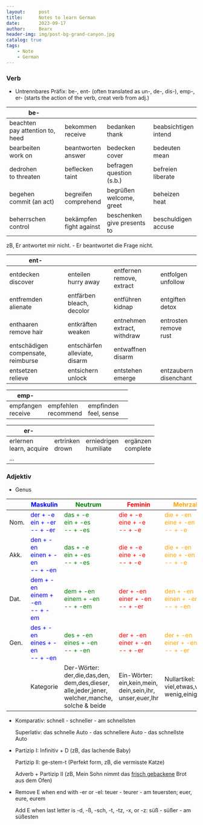 ```yaml
---
layout:     post
title:      Notes to learn German
date:       2023-09-17
author:     Bearx
header-img: img/post-bg-grand-canyon.jpg
catalog: true
tags:
    - Note
    - German
---
```


### Verb

* Untrennbares Präfix: be-, ent- (often translated as un-, de-, dis-), emp-, er- (starts the action of the verb, creat verb from adj.)

| be- |  |  |  |
| ---- | ---- | ---- | ---- |
| beachten<br>pay attention to, heed | bekommen<br> receive | bedanken<br>thank | beabsichtigen<br>intend |
| bearbeiten<br>work on | beantworten<br>answer | bedecken<br>cover | bedeuten<br>mean |
| dedrohen<br>to threaten | beflecken<br>taint | befragen<br>question (s.b.) | befreien<br>liberate |
| begehen<br>commit (an act) | begreifen<br>comprehend | begrüßen<br>welcome, greet | beheizen<br>heat |
| beherrschen<br>control | bekämpfen<br>fight against | beschenken<br>give presents to | beschuldigen<br>accuse |
  
zB, Er antwortet mir nicht. - Er beantwortet die Frage nicht.

| ent- |  |  |  |
| ---- | ---- | ---- | ---- |
| entdecken<br>discover | enteilen<br>hurry away | entfernen<br>remove, extract | entfolgen<br>unfollow |
| entfremden<br>alienate | entfärben<br>bleach, decolor | entführen<br>kidnap | entgiften<br>detox |
| enthaaren<br>remove hair | entkräften<br>weaken | entnehmen<br>extract, withdraw | entrosten<br>remove rust |
| entschädigen<br>compensate, reimburse | entschärfen<br>alleviate, disarm | entwaffnen<br>disarm |  |
| entsetzen<br>relieve | entsichern<br>unlock | entstehen<br>emerge | entzaubern<br>disenchant |

| emp- |  |  |  |
| ---- | ---- | ---- | ---- |
| empfangen<br>receive | empfehlen<br>recommend | empfinden<br>feel, sense |  |

| er- |  |  |  |
| ---- | ---- | ---- | ---- |
| erlernen<br>learn, acquire | ertrinken<br>drown | erniedrigen<br>humiliate | ergänzen<br>complete |
| ... |  |  |  |

### Adjektiv

* Genus
  
|      | <span style="color:blue">Maskulin<span> | <span style="color:green">Neutrum<span> | <span style="color:red">Feminin<span> | <span style="color:orange">Mehrzahl<span> |
| ---- | ---- | ---- | ---- | ---- |
| Nom. | <span style="color:blue">der + -e <br> ein + -er <br> -- + -er<span> | <span style="color:green">das + -e <br> ein + -es <br> -- + -es<span> | <span style="color:red">die + -e <br> eine + -e <br> -- + -e<span> | <span style="color:orange">die + -en <br> eine + -en <br> -- + -e<span> |
| Akk. | <span style="color:blue">den + -en <br> einen + -en <br> -- + -en<span> | <span style="color:green">das + -e <br> ein + -es <br> -- + -es<span> | <span style="color:red">die + -e <br> eine + -e <br> -- + -e<span> | <span style="color:orange">die + -en <br> eine + -en <br> -- + -e<span> |
| Dat. | <span style="color:blue">dem + -en <br> einem + -en <br> -- + -em<span> | <span style="color:green">dem + -en <br> einem + -en <br> -- + -em<span> | <span style="color:red">der + -en <br> einer + -en <br> -- + -er<span> | <span style="color:orange">den + -en <br> einen + -en <br> -- + -en<span> |
| Gen. | <span style="color:blue">des + -en <br> eines + -en <br> -- + -en<span> | <span style="color:green">des + -en <br> eines + -en <br> -- + -en<span> | <span style="color:red">der + -en <br> einer + -en <br> -- + -er<span> | <span style="color:orange">der + -en <br> einer + -en <br> -- + -er<span> |
|      | Kategorie | Der-Wörter:<br>der,die,das,den,<br>dem,des,dieser,<br>alle,jeder,jener,<br>welcher,manche,<br>solche & beide | Ein-Wörter:<br>ein,kein,mein,<br>dein,sein,ihr,<br>unser,euer,Ihr | Nullartikel:<br>viel,etwas,viele,<br>wenig,einige,#s |

* Komparativ: schnell - schneller - am schnellsten

  Superlativ: das schnelle Auto - das schnellere Auto - das schnellste Auto

* Partizip I: Infinitiv + D (zB, das lachende Baby)
  
  Partizip II: ge-stem-t (Perfekt form, zB, die vermisste Katze)

  Adverb + Partizip II (zB, Mein Sohn nimmt das <u>frisch gebackene</u> Brot aus dem Ofen)

* Remove E when end with -er or -el: teuer - teurer - am teuersten; euer, eure, eurem

  Add E when last letter is -d, -ß, -sch, -t, -tz, -x, or -z: süß - süßer - am süßesten
